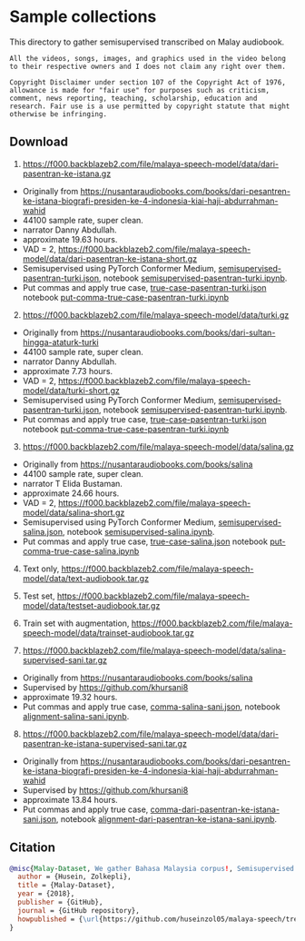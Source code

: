 # Sample collections

This directory to gather semisupervised transcribed on Malay audiobook.

```
All the videos, songs, images, and graphics used in the video belong to their respective owners and I does not claim any right over them.

Copyright Disclaimer under section 107 of the Copyright Act of 1976, allowance is made for "fair use" for purposes such as criticism, comment, news reporting, teaching, scholarship, education and research. Fair use is a use permitted by copyright statute that might otherwise be infringing.
```

## Download

1. https://f000.backblazeb2.com/file/malaya-speech-model/data/dari-pasentran-ke-istana.gz

  - Originally from https://nusantaraudiobooks.com/books/dari-pesantren-ke-istana-biografi-presiden-ke-4-indonesia-kiai-haji-abdurrahman-wahid
  - 44100 sample rate, super clean.
  - narrator Danny Abdullah.
  - approximate 19.63 hours.
  - VAD = 2, https://f000.backblazeb2.com/file/malaya-speech-model/data/dari-pasentran-ke-istana-short.gz
  - Semisupervised using PyTorch Conformer Medium, [semisupervised-pasentran-turki.json](semisupervised-pasentran-turki.json), notebook [semisupervised-pasentran-turki.ipynb](semisupervised-pasentran-turki.ipynb).
  - Put commas and apply true case, [true-case-pasentran-turki.json](https://huggingface.co/datasets/mesolitica/put-comma-true-case-audiobook/raw/main/true-case-pasentran-turki.json) notebook [put-comma-true-case-pasentran-turki.ipynb](put-comma-true-case-pasentran-turki.ipynb)

2. https://f000.backblazeb2.com/file/malaya-speech-model/data/turki.gz

  - Originally from https://nusantaraudiobooks.com/books/dari-sultan-hingga-ataturk-turki
  - 44100 sample rate, super clean.
  - narrator Danny Abdullah.
  - approximate 7.73 hours.
  - VAD = 2, https://f000.backblazeb2.com/file/malaya-speech-model/data/turki-short.gz
  - Semisupervised using PyTorch Conformer Medium, [semisupervised-pasentran-turki.json](semisupervised-pasentran-turki.json), notebook [semisupervised-pasentran-turki.ipynb](semisupervised-pasentran-turki.ipynb).
  - Put commas and apply true case, [true-case-pasentran-turki.json](https://huggingface.co/datasets/mesolitica/put-comma-true-case-audiobook/raw/main/true-case-pasentran-turki.json) notebook [put-comma-true-case-pasentran-turki.ipynb](put-comma-true-case-pasentran-turki.ipynb)

3. https://f000.backblazeb2.com/file/malaya-speech-model/data/salina.gz

  - Originally from https://nusantaraudiobooks.com/books/salina
  - 44100 sample rate, super clean.
  - narrator T Elida Bustaman.
  - approximate 24.66 hours.
  - VAD = 2, https://f000.backblazeb2.com/file/malaya-speech-model/data/salina-short.gz
  - Semisupervised using PyTorch Conformer Medium, [semisupervised-salina.json](semisupervised-salina.json), notebook [semisupervised-salina.ipynb](semisupervised-salina.ipynb).
  - Put commas and apply true case, [true-case-salina.json](https://huggingface.co/datasets/mesolitica/put-comma-true-case-audiobook/raw/main/true-case-salina.json) notebook [put-comma-true-case-salina.ipynb](put-comma-true-case-salina.ipynb)

4. Text only, https://f000.backblazeb2.com/file/malaya-speech-model/data/text-audiobook.tar.gz

5. Test set, https://f000.backblazeb2.com/file/malaya-speech-model/data/testset-audiobook.tar.gz

6. Train set with augmentation, https://f000.backblazeb2.com/file/malaya-speech-model/data/trainset-audiobook.tar.gz

7.  https://f000.backblazeb2.com/file/malaya-speech-model/data/salina-supervised-sani.tar.gz

  - Originally from https://nusantaraudiobooks.com/books/salina
  - Supervised by https://github.com/khursani8
  - approximate 19.32 hours.
  - Put commas and apply true case, [comma-salina-sani.json](comma-salina-sani.json), notebook [alignment-salina-sani.ipynb](alignment-salina-sani.ipynb).

8. https://f000.backblazeb2.com/file/malaya-speech-model/data/dari-pasentran-ke-istana-supervised-sani.tar.gz

  - Originally from https://nusantaraudiobooks.com/books/dari-pesantren-ke-istana-biografi-presiden-ke-4-indonesia-kiai-haji-abdurrahman-wahid
  - Supervised by https://github.com/khursani8
  - approximate 13.84 hours.
  - Put commas and apply true case, [comma-dari-pasentran-ke-istana-sani.json](comma-dari-pasentran-ke-istana-sani.json), notebook [alignment-dari-pasentran-ke-istana-sani.ipynb](alignment-dari-pasentran-ke-istana-sani.ipynb).

## Citation

```bibtex
@misc{Malay-Dataset, We gather Bahasa Malaysia corpus!, Semisupervised Speech Recognition from Audiobook,
  author = {Husein, Zolkepli},
  title = {Malay-Dataset},
  year = {2018},
  publisher = {GitHub},
  journal = {GitHub repository},
  howpublished = {\url{https://github.com/huseinzol05/malaya-speech/tree/master/data/semisupervised-audiobook}}
}
```